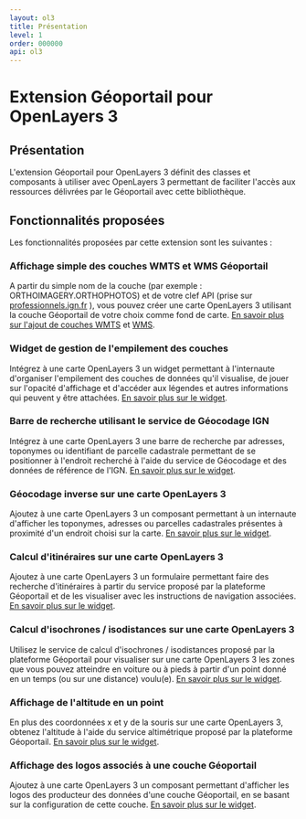 ```yaml
---
layout: ol3
title: Présentation
level: 1
order: 000000
api: ol3
---
```


# Extension Géoportail pour OpenLayers 3 

## Présentation

L'extension Géoportail pour OpenLayers 3 définit des classes et composants à utiliser avec OpenLayers 3 permettant de faciliter l'accès aux ressources délivrées par le Géoportail avec cette bibliothèque.

## Fonctionnalités proposées

Les fonctionnalités proposées par cette extension sont les suivantes :

<!--
### Chargement de la configuration associée à votre clé de contrat

Insérez simplement votre clé de contrat API (prise sur [professionnels.ign.fr](http://professionnels.ign.fr/api-web) ) dans la balise de chargement de l'extension OL3, pour charger la configuration associée. [En savoir plus sur cette fonctionnalité](./ol3-autoconf.html)
-->

### Affichage simple des couches WMTS et WMS Géoportail

A partir du simple nom de la couche (par exemple : ORTHOIMAGERY.ORTHOPHOTOS) et de votre clef API (prise sur [professionnels.ign.fr](http://professionnels.ign.fr/api-web) ), vous pouvez créer une carte OpenLayers 3 utilisant la couche Géoportail de votre choix comme fond de carte. [En savoir plus sur l'ajout de couches WMTS](./ol3-WMTS.html) et [WMS](./ol3-WMS.html).

### Widget de gestion de l'empilement des couches

Intégrez à une carte OpenLayers 3 un widget permettant à l'internaute d'organiser l'empilement des couches de données qu'il visualise, de jouer sur l'opacité d'affichage et d'accéder aux légendes et autres informations qui peuvent y être attachées. [En savoir plus sur le widget](./ol3-layerSwitcher.html).

### Barre de recherche utilisant le service de Géocodage IGN

Intégrez à une carte OpenLayers 3 une barre de recherche par adresses, toponymes ou identifiant de parcelle cadastrale permettant de se positionner à l'endroit recherché à l'aide du service de Géocodage et des données de référence de l'IGN. [En savoir plus sur le widget](./searchEngine.html).

### Géocodage inverse sur une carte OpenLayers 3

Ajoutez à une carte OpenLayers 3 un composant permettant à un internaute d'afficher les toponymes, adresses ou parcelles cadastrales présentes à proximité d'un endroit choisi sur la carte. [En savoir plus sur le widget](./reverseGeocode.html).

### Calcul d'itinéraires sur une carte OpenLayers 3

Ajoutez à une carte OpenLayers 3 un formulaire permettant faire des recherche d'itinéraires à partir du service proposé par la plateforme Géoportail et de les visualiser avec les instructions de navigation associées. [En savoir plus sur le widget](./route.html).


### Calcul d'isochrones / isodistances sur une carte OpenLayers 3

Utilisez le service de calcul d'isochrones / isodistances proposé par la plateforme Géoportail pour visualiser sur une carte OpenLayers 3 les zones que vous pouvez atteindre en voiture ou à pieds à partir d'un point donné en un temps (ou sur une distance) voulu(e). [En savoir plus sur le widget](./isochron.html).

### Affichage de l'altitude en un point

En plus des coordonnées x et y de la souris sur une carte OpenLayers 3, obtenez l'altitude à l'aide du service altimétrique proposé par la plateforme Géoportail. [En savoir plus sur le widget](./mousePosition.html).

### Affichage des logos associés à une couche Géoportail

Ajoutez à une carte OpenLayers 3 un composant permettant d'afficher les logos des producteur des données d'une couche Géoportail, en se basant sur la configuration de cette couche. [En savoir plus sur le widget](./ol3-originators.html).

<!--
### Prise en charge du format GeoRSS

Rajoutez l'affichage de flux GeoRSS sur une carte OpenLayers 3

### Formulaire d'ajout de couches externes

Permettez aux internautes de covisualiser les données de son choix dans les standards géographiques du web (WMTS, WMS, KML, GeoJSON, ...) à l'aide d'un widget d'ajout de couches externes.
-->






 
